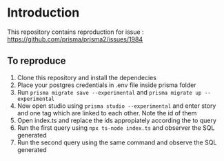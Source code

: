 # Introduction

This repository contains reproduction for issue : https://github.com/prisma/prisma2/issues/1984

## To reproduce

1. Clone this repository and install the dependecies
2. Place your postgres credentials in .env file inside prisma folder
3. Run `prisma migrate save --experimental` and `prisma migrate up --experimental`
4. Now open studio using `prisma studio --experimental` and enter story and one tag which are linked to each other. Note the id of them
5. Open index.ts and replace the ids appropiately according the to query
6. Run the first query using `npx ts-node index.ts` and observer the SQL generated
7. Run the second query using the same command and observe the SQL generated
